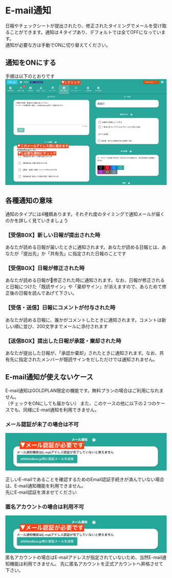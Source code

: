 # E-mail通知 <Badge text="GOLD限定" type="error" /> 
日報やチェックシートが提出されたり、修正されたタイミングでメールを受け取ることができます。通知は４タイプあり、デフォルトでは全てOFFになっています。  
通知が必要な方は手動でONに切り替えてください。
## 通知をONにする
手順は以下のとおりです
![個人設定を開き、メール通知のセクションを見てください](./setting/s2.png)

## 各種通知の意味
通知のタイプには4種類あります。それぞれ度のタイミングで通知メールが届くのかを詳しく見ていきましょう
### 【受信BOX】新しい日報が提出された時
あなたが読める日報が届いたときに通知されます。あなたが読める日報とは、あなたが「提出先」か「共有先」に指定された日報のことです

### 【受信BOX】日報が修正された時
あなたが読める日報が修正された時に通知されます。なお、日報が修正されると日報につけた「既読サイン」や「棄却サイン」が消えますので、あらためて修正後の日報を読んであげて下さい。

### 【受信・送信】日報にコメントが付与された時
あなたが読める日報に、誰かがコメントしたときに通知されます。コメントは新しい順に並び、200文字までメールに添付されます

### 【送信BOX】提出した日報が承認・棄却された時
あなたが提出した日報が、「承認か棄却」されたときに通知されます。なお、共有先に指定されたメンバーが既読サインをだしただけでは通知されません。

## E-mail通知が使えないケース
E-mail通知はGOLDPLAN限定の機能です。無料プランの場合はご利用になれません。  
（チェックをONにしても届かない）
また、このケースの他に以下の２つのケースでも、同様にE-mail通知を利用できません。

### メール認証が未了の場合は不可
![メール通知が使えない場合は先にE-mailの認証を済ませてください](./setting/s3.png)

正しいE-mailであることを確認するためのEmail認証手続きが済んでいない場合は、E-mail通知機能を利用できません。  
先にE-mail認証を済ませてください

### 匿名アカウントの場合は利用不可
![匿名アカウントはE-mailが無いため、メール通知は使えません](./setting/s3.png)
匿名アカウントの場合はE-mailアドレスが指定されていないため、当然E-mail通知機能は利用できません。
先に匿名アカウントを正式アカウントへ昇格させて下さい。
